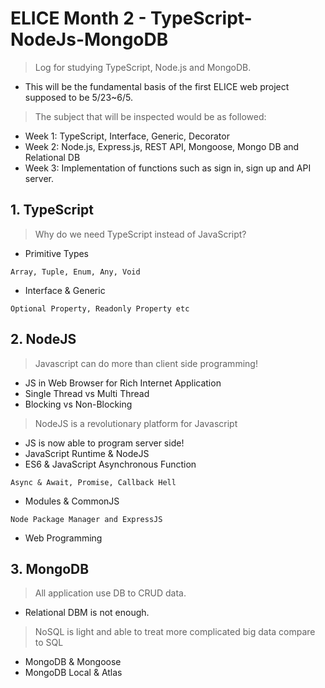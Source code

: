 # ELICE Month 2 - TypeScript-NodeJs-MongoDB
> Log for studying TypeScript, Node.js and MongoDB.
- This will be the fundamental basis of the first ELICE web project supposed to be 5/23~6/5. 

> The subject that will be inspected would be as followed: 
- Week 1: TypeScript, Interface, Generic, Decorator  
- Week 2: Node.js, Express.js, REST API, Mongoose, Mongo DB and Relational DB 
- Week 3: Implementation of functions such as sign in, sign up and API server.

## 1. TypeScript

> Why do we need TypeScript instead of JavaScript?
- Primitive Types
```
Array, Tuple, Enum, Any, Void
```
- Interface & Generic
```
Optional Property, Readonly Property etc
```

## 2. NodeJS

> Javascript can do more than client side programming!
- JS in Web Browser for Rich Internet Application
- Single Thread vs Multi Thread
- Blocking vs Non-Blocking

> NodeJS is a revolutionary platform for Javascript
- JS is now able to program server side!
- JavaScript Runtime & NodeJS
- ES6 & JavaScript Asynchronous Function   
```
Async & Await, Promise, Callback Hell
```
- Modules & CommonJS
```
Node Package Manager and ExpressJS
```
- Web Programming

## 3. MongoDB

> All application use DB to CRUD data.
- Relational DBM is not enough.

> NoSQL is light and able to treat more complicated big data compare to SQL
- MongoDB & Mongoose
- MongoDB Local & Atlas

